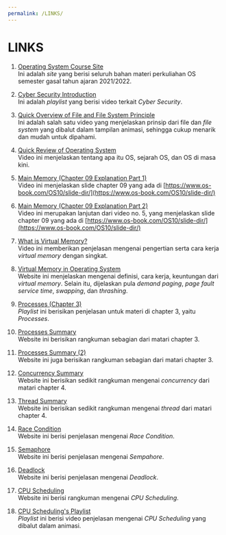 ```yaml
---
permalink: /LINKS/
---
```


# LINKS
1. [Operating System Course Site](https://os.vlsm.org/) <br>
Ini adalah _site_ yang berisi seluruh bahan materi perkuliahan OS semester gasal tahun ajaran 2021/2022.

2. [Cyber Security Introduction](https://www.youtube.com/watch?v=rcDO8km6R6c&list=PLJcaPjxegjBXtpdrZ4Blxgo-juMUfFovf) <br>
Ini adalah _playlist_ yang berisi video terkait _Cyber Security_.

3. [Quick Overview of File and File System Principle](https://www.youtube.com/watch?v=KN8YgJnShPM) <br>
Ini adalah salah satu video yang menjelaskan prinsip dari file dan _file system_ yang dibalut dalam tampilan animasi, sehingga cukup menarik dan mudah untuk dipahami.

4. [Quick Review of Operating System](https://www.youtube.com/watch?v=26QPDBe-NB8&list=PL8dPuuaLjXtNlUrzyH5r6jN9ulIgZBpdo&index=20) <br>
Video ini menjelaskan tentang apa itu OS, sejarah OS, dan OS di masa kini.

5. [Main Memory (Chapter 09 Explanation Part 1)](https://www.youtube.com/watch?v=Jy_teuaj7Ic) <br>
Video ini menjelaskan slide chapter 09 yang ada di [https://www.os-book.com/OS10/slide-dir/](https://www.os-book.com/OS10/slide-dir/)

6. [Main Memory (Chapter 09 Explanation Part 2)](https://www.youtube.com/watch?v=8Zw4gIqqZe0) <br>
Video ini merupakan lanjutan dari video no. 5, yang menjelaskan slide chapter 09 yang ada di [https://www.os-book.com/OS10/slide-dir/](https://www.os-book.com/OS10/slide-dir/) <br>

7. [What is Virtual Memory?](https://www.youtube.com/watch?v=qlH4-oHnBb8) <br>
Video ini memberikan penjelasan mengenai pengertian serta cara kerja _virtual memory_ dengan singkat. <br>

8. [Virtual Memory in Operating System](https://www.geeksforgeeks.org/virtual-memory-in-operating-system/) <br>
Website ini menjelaskan mengenai definisi, cara kerja, keuntungan dari _virtual memory_. Selain itu, dijelaskan pula _demand paging_, _page fault service time_, _swapping_, dan _thrashing_. <br> 

9. [Processes (Chapter 3)](https://www.youtube.com/watch?v=OrM7nZcxXZU&list=PLBlnK6fEyqRgKl0MbI6kbI5ffNt7BF8Fn) <br>
_Playlist_ ini berisikan penjelasan untuk materi di chapter 3, yaitu _Processes_. <br>

10. [Processes Summary](https://www.geeksforgeeks.org/states-of-a-process-in-operating-systems/) <br>
Website ini berisikan rangkuman sebagian dari matari chapter 3. <br>

11. [Processes Summary (2)](https://www.tutorialspoint.com/operating_system/os_processes.htm) <br>
Website ini juga berisikan rangkuman sebagian dari matari chapter 3. <br>

12. [Concurrency Summary](https://www.geeksforgeeks.org/concurrency-in-operating-system/) <br>
Website ini berisikan sedikit rangkuman mengenai _concurrency_ dari matari chapter 4. <br>

13. [Thread Summary](https://www.geeksforgeeks.org/thread-in-operating-system/) <br>
Website ini berisikan sedikit rangkuman mengenai _thread_ dari matari chapter 4. <br>

14. [Race Condition](https://searchstorage.techtarget.com/definition/race-condition) <br>
Website ini berisi penjelasan mengenai _Race Condition_. <br>

15. [Semaphore](https://www.geeksforgeeks.org/semaphores-in-process-synchronization/) <br>
Website ini berisi penjelasan mengenai _Sempahore_. <br>

16. [Deadlock](https://www.geeksforgeeks.org/introduction-of-deadlock-in-operating-system/) <br>
Website ini berisi penjelasan mengenai _Deadlock_. <br>

17. [CPU Scheduling](https://www.geeksforgeeks.org/cpu-scheduling-in-operating-systems/) <br>
Website ini berisi rangkuman mengenai _CPU Scheduling_. <br>

18. [CPU Scheduling's Playlist](https://www.youtube.com/watch?v=EWkQl0n0w5M&list=PLBlnK6fEyqRitWSE_AyyySWfhRgyA-rHk&pbjreload=102) <br>
_Playlist_ ini berisi video penjelasan mengenai _CPU Scheduling_ yang dibalut dalam animasi. <br>

